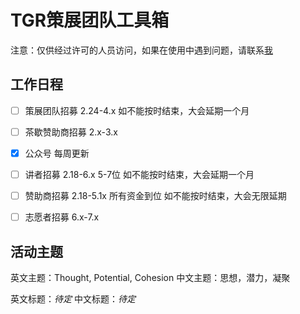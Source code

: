 # TGR策展团队工具箱

注意：仅供经过许可的人员访问，如果在使用中遇到问题，请联系[我](mailto:support@tedxgaoxinroad.com)

## 工作日程

- [ ] 策展团队招募 2.24-4.x 如不能按时结束，大会延期一个月

- [ ] 茶歇赞助商招募 2.x-3.x

- [x] 公众号 每周更新

- [ ] 讲者招募 2.18-6.x 5-7位 如不能按时结束，大会延期一个月

- [ ] 赞助商招募 2.18-5.1x 所有资金到位 如不能按时结束，大会无限延期

- [ ] 志愿者招募 6.x-7.x 

## 活动主题

英文主题：Thought, Potential, Cohesion
中文主题：思想，潜力，凝聚

英文标题：*待定*
中文标题：*待定*
